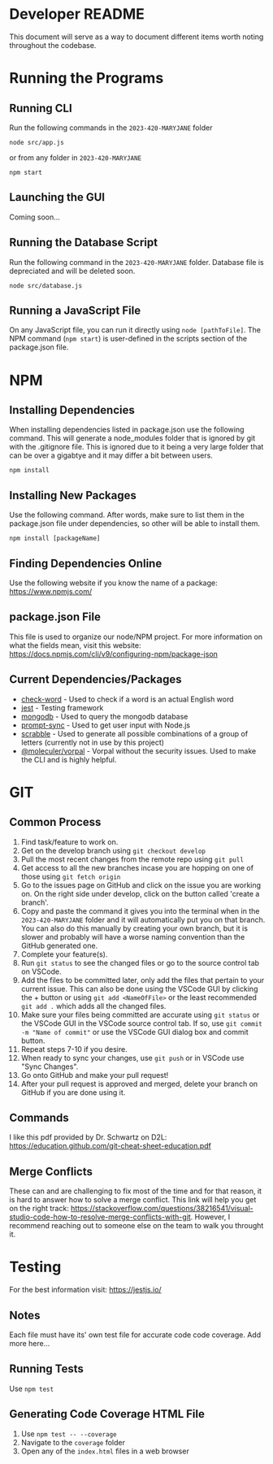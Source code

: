 # Developer README

This document will serve as a way to document different items worth noting throughout the codebase.

# Running the Programs

## Running CLI
Run the following commands in the `2023-420-MARYJANE` folder

```
node src/app.js
```

or from any folder in `2023-420-MARYJANE`

```
npm start
```

## Launching the GUI
Coming soon...

## Running the Database Script
Run the following command in the `2023-420-MARYJANE` folder. Database file is depreciated and will be deleted soon.

```
node src/database.js
```

## Running a JavaScript File
On any JavaScript file, you can run it directly using `node [pathToFile]`. The NPM command (`npm start`) is user-defined in the scripts section of the package.json file.

# NPM

## Installing Dependencies
When installing dependencies listed in package.json use the following command. This will generate a node_modules folder that is ignored by git with the .gitignore file. This is ignored due to it being a very large folder that can be over a gigabtye and it may differ a bit between users.
```
npm install
```

## Installing New Packages
Use the following command. After words, make sure to list them in the package.json file under dependencies, so other will be able to install them. 
```
npm install [packageName]
```

## Finding Dependencies Online
Use the following website if you know the name of a package: https://www.npmjs.com/

## package.json File
This file is used to organize our node/NPM project. For more information on what the fields mean, visit this website:
https://docs.npmjs.com/cli/v9/configuring-npm/package-json

## Current Dependencies/Packages
- [check-word](https://github.com/S0c5/node-check-word) - Used to check if a word is an actual English word
- [jest](https://jestjs.io/) - Testing framework
- [mongodb](https://mongodb.github.io/node-mongodb-native/4.13/) - Used to query the mongodb database
- [prompt-sync](https://github.com/heapwolf/prompt-sync) - Used to get user input with Node.js
- [scrabble](https://www.npmjs.com/package/scrabble) - Used to generate all possible combinations of a group of letters (currently not in use by this project)
- [@moleculer/vorpal](https://github.com/moleculerjs/vorpal) - Vorpal without the security issues. Used to make the CLI and is highly helpful.

# GIT

## Common Process
1. Find task/feature to work on.
2. Get on the develop branch using `git checkout develop`
3. Pull the most recent changes from the remote repo using `git pull`
4. Get access to all the new branches incase you are hopping on one of those using `git fetch origin`
5. Go to the issues page on GitHub and click on the issue you are working on. On the right side under develop, click on the button called 'create a branch'.
6. Copy and paste the command it gives you into the terminal when in the `2023-420-MARYJANE` folder and it will automatically put you on that branch. You can also do this manually by creating your own branch, but it is slower and probably will have a worse naming convention than the GitHub generated one.
7. Complete your feature(s).
8. Run `git status` to see the changed files or go to the source control tab on VSCode.
9. Add the files to be committed later, only add the files that pertain to your current issue. This can also be done using the VSCode GUI by clicking the + button or using `git add <NameOfFile>` or the least recommended `git add .` which adds all the changed files.
10. Make sure your files being committed are accurate using `git status` or the VSCode GUI in the VSCode source control tab. If so, use `git commit -m "Name of commit"` or use the VSCode GUI dialog box and commit button.
11. Repeat steps 7-10 if you desire. 
12. When ready to sync your changes, use `git push` or in VSCode use "Sync Changes".
13. Go onto GitHub and make your pull request!
14. After your pull request is approved and merged, delete your branch on GitHub if you are done using it.

## Commands
I like this pdf provided by Dr. Schwartz on D2L: https://education.github.com/git-cheat-sheet-education.pdf

## Merge Conflicts
These can and are challenging to fix most of the time and for that reason, it is hard to answer how to solve a merge conflict. This link will help you get on the right track: https://stackoverflow.com/questions/38216541/visual-studio-code-how-to-resolve-merge-conflicts-with-git. However, I recommend reaching out to someone else on the team to walk you throught it.

# Testing
For the best information visit: https://jestjs.io/

## Notes
Each file must have its' own test file for accurate code code coverage.
Add more here...

## Running Tests
Use `npm test`

## Generating Code Coverage HTML File
1. Use `npm test -- --coverage`
2. Navigate to the `coverage` folder
3. Open any of the `index.html` files in a web browser

